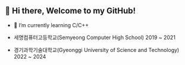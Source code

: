 ## 👋 Hi there, Welcome to my GitHub!
  
- 🌱 I’m currently learning C/C++

- 세명컴퓨터고등학교(Semyeong Computer High School) 2019 ~ 2021
- 경기과학기술대학교(Gyeonggi University of Science and Technology) 2022 ~ 2024
